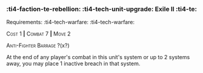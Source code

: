 ### :ti4-faction-te-rebellion: :ti4-tech-unit-upgrade: **Exile II** :ti4-te:

Requirements: :ti4-tech-warfare: :ti4-tech-warfare:

<span style="font-variant:small-caps;">Cost 1</span> __|__ <span style="font-variant:small-caps;">Combat 7</span> __|__ <span style="font-variant:small-caps;">Move 2</span>

<span style="font-variant:small-caps;">Anti-Fighter Barrage</span> ?(x?)

At the end of any player's combat in this unit's system or up to 2 systems away, you may place 1 inactive breach in that system.
